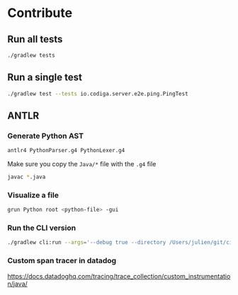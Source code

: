 # Contribute

## Run all tests

```bash
./gradlew tests
```

## Run a single test

```bash
./gradlew test --tests io.codiga.server.e2e.ping.PingTest
```

## ANTLR

### Generate Python AST

```bash
antlr4 PythonParser.g4 PythonLexer.g4
```

Make sure you copy the `Java/*` file with the `.g4` file

```bash
javac *.java
```

### Visualize a file

```bash
grun Python root <python-file> -gui
```

### Run the CLI version

```bash
./gradlew cli:run --args='--debug true --directory /Users/julien/git/ci-backend-executor/backend_lib/ --output /tmp/bla.json --rules /Users/julien/git/rosie/cli/src/test/resources/20rules.json'
```

### Custom span tracer in datadog

https://docs.datadoghq.com/tracing/trace_collection/custom_instrumentation/java/